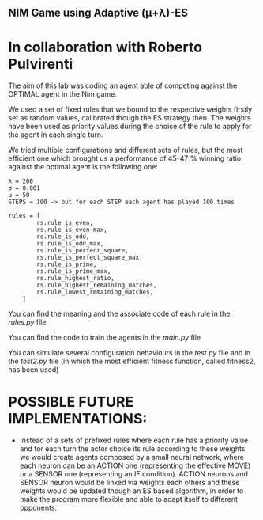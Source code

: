 ## NIM Game using  Adaptive (μ+λ)-ES

# In collaboration with Roberto Pulvirenti

The aim of this lab was coding an agent able of competing against the OPTIMAL agent in the Nim game.

We used a set of fixed rules that we bound to the respective weights firstly set as random values, calibrated though the ES strategy then. The weights have been used as priority values during the choice of the rule to apply for the agent in each single turn.

We tried multiple configurations and different sets of rules, but the most efficient one which brought us a performance of 45-47 % winning ratio against the optimal agent is the following one:

    λ = 200
    σ = 0.001
    μ = 50
    STEPS = 100 -> but for each STEP each agent has played 100 times

    rules = [
            rs.rule_is_even,
            rs.rule_is_even_max,
            rs.rule_is_odd,
            rs.rule_is_odd_max,
            rs.rule_is_perfect_square,
            rs.rule_is_perfect_square_max,
            rs.rule_is_prime,
            rs.rule_is_prime_max,
            rs.rule_highest_ratio,
            rs.rule_highest_remaining_matches,
            rs.rule_lowest_remaining_matches,
        ]

You can find the meaning and the associate code of each rule in the *rules.py* file

You can find the code to train the agents in the *main.py* file

You can simulate several configuration behaviours in the *test.py* file and in the *test2.py* file (in which the most efficient fitness function, called fitness2, has been used)

# POSSIBLE FUTURE IMPLEMENTATIONS:
* Instead of a sets of prefixed rules where each rule has a priority value and for each turn the actor choice its rule according to these weights, we would create agents composed by a small neural network, where each neuron can be an ACTION one (representing the effective MOVE) or a SENSOR one (representing an IF condition). ACTION neurons and SENSOR neuron would be linked via weights each others and these weights would be updated though an ES based algorithm, in order to make the program more flexible and able to adapt itself to different opponents. 